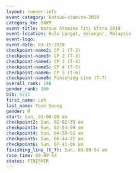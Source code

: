 ```yaml
---
layout: runner-info 
event_category: katsuo-stamina-2019 
category_km: 50KM 
event-title: Katsuo Stamina Titi Ultra 2019 
event-location: Hulu Langat, Selangor, Malaysia 
event-logo: 
event-date: 03-15-2019 
checkpoint-name2: CP 1 (T-2) 
checkpoint-name3: CP 2 (T-3) 
checkpoint-name4: CP 3 (T-4) 
checkpoint-name5: CP 4 (T-5) 
checkpoint-name6: CP 5 (T-6) 
checkpoint-name8: Finishing Line (T-7) 
overall_rank: 146
gender_rank: 109
bib: 5211
first_name: Loh
last_name: Yoon Seong
gender: M
start: Sun, 01-00-00 am
checkpoint2: Sun, 02-02-35 am
checkpoint3: Sun, 02-54-59 am
checkpoint4: Sun, 04-50-51 am
checkpoint5: Sun, 06-44-22 am
checkpoint6: Sun, 07-41-06 am
finishing_line_(t_7): Sun, 09-09-54 am
race_time: 08-09-54
status: FINISHER
---
```

